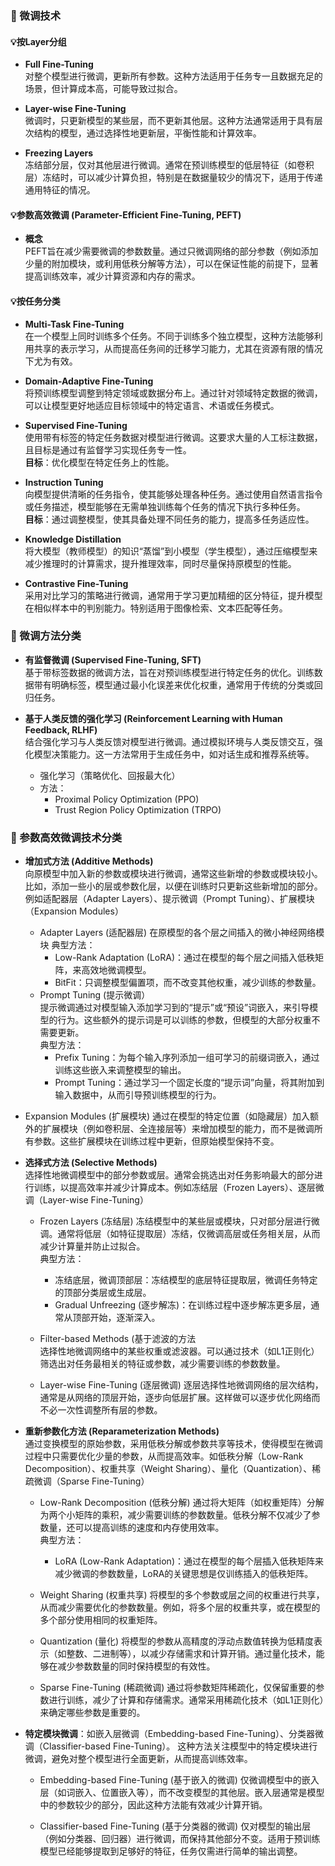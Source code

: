 
### 📌 微调技术

#### 💡按Layer分组
- **Full Fine-Tuning**  
  对整个模型进行微调，更新所有参数。这种方法适用于任务专一且数据充足的场景，但计算成本高，可能导致过拟合。
  
- **Layer-wise Fine-Tuning**  
  微调时，只更新模型的某些层，而不更新其他层。这种方法通常适用于具有层次结构的模型，通过选择性地更新层，平衡性能和计算效率。

- **Freezing Layers**  
  冻结部分层，仅对其他层进行微调。通常在预训练模型的低层特征（如卷积层）冻结时，可以减少计算负担，特别是在数据量较少的情况下，适用于传递通用特征的情况。

#### 💡参数高效微调 (Parameter-Efficient Fine-Tuning, PEFT)
- **概念**  
  PEFT旨在减少需要微调的参数数量。通过只微调网络的部分参数（例如添加少量的附加模块，或利用低秩分解等方法），可以在保证性能的前提下，显著提高训练效率，减少计算资源和内存的需求。

#### 💡按任务分类
- **Multi-Task Fine-Tuning**  
  在一个模型上同时训练多个任务。不同于训练多个独立模型，这种方法能够利用共享的表示学习，从而提高任务间的迁移学习能力，尤其在资源有限的情况下尤为有效。

- **Domain-Adaptive Fine-Tuning**  
  将预训练模型调整到特定领域或数据分布上。通过针对领域特定数据的微调，可以让模型更好地适应目标领域中的特定语言、术语或任务模式。

- **Supervised Fine-Tuning**  
  使用带有标签的特定任务数据对模型进行微调。这要求大量的人工标注数据，且目标是通过有监督学习实现任务专一性。  
  **目标**：优化模型在特定任务上的性能。

- **Instruction Tuning**  
  向模型提供清晰的任务指令，使其能够处理各种任务。通过使用自然语言指令或任务描述，模型能够在无需单独训练每个任务的情况下执行多种任务。  
  **目标**：通过调整模型，使其具备处理不同任务的能力，提高多任务适应性。

- **Knowledge Distillation**  
  将大模型（教师模型）的知识“蒸馏”到小模型（学生模型），通过压缩模型来减少推理时的计算需求，提升推理效率，同时尽量保持原模型的性能。

- **Contrastive Fine-Tuning**  
  采用对比学习的策略进行微调，通常用于学习更加精细的区分特征，提升模型在相似样本中的判别能力。特别适用于图像检索、文本匹配等任务。

### 📌 微调方法分类

- **有监督微调 (Supervised Fine-Tuning, SFT)**  
  基于带标签数据的微调方法，旨在对预训练模型进行特定任务的优化。训练数据带有明确标签，模型通过最小化误差来优化权重，通常用于传统的分类或回归任务。

- **基于人类反馈的强化学习 (Reinforcement Learning with Human Feedback, RLHF)**  
  结合强化学习与人类反馈对模型进行微调。通过模拟环境与人类反馈交互，强化模型决策能力。这一方法常用于生成任务中，如对话生成和推荐系统等。
  - 强化学习（策略优化、回报最大化）
  - 方法：
    - Proximal Policy Optimization (PPO)
    - Trust Region Policy Optimization (TRPO)

### 📌 参数高效微调技术分类

- **增加式方法 (Additive Methods)**  
  向原模型中加入新的参数或模块进行微调，通常这些新增的参数或模块较小。比如，添加一些小的层或参数化层，以便在训练时只更新这些新增加的部分。
  例如适配器层（Adapter Layers）、提示微调（Prompt Tuning）、扩展模块（Expansion Modules）
  - Adapter Layers (适配器层)
    在原模型的各个层之间插入的微小神经网络模块
    典型方法：  
    - Low-Rank Adaptation (LoRA)：通过在模型的每个层之间插入低秩矩阵，来高效地微调模型。
    - BitFit：只调整模型偏置项，而不改变其他权重，减少训练的参数量。
  - Prompt Tuning (提示微调）  
    提示微调通过对模型输入添加学习到的“提示”或“预设”词嵌入，来引导模型的行为。这些额外的提示词是可以训练的参数，但模型的大部分权重不需要更新。  
    典型方法：  
    - Prefix Tuning：为每个输入序列添加一组可学习的前缀词嵌入，通过训练这些嵌入来调整模型的输出。
    - Prompt Tuning：通过学习一个固定长度的“提示词”向量，将其附加到输入数据中，从而引导预训练模型的行为。
 - Expansion Modules (扩展模块) 
    通过在模型的特定位置（如隐藏层）加入额外的扩展模块（例如卷积层、全连接层等）来增加模型的能力，而不是微调所有参数。这些扩展模块在训练过程中更新，但原始模型保持不变。

- **选择式方法 (Selective Methods)**  
  选择性地微调模型中的部分参数或层。通常会挑选出对任务影响最大的部分进行训练，以提高效率并减少计算成本。例如冻结层（Frozen Layers）、逐层微调（Layer-wise Fine-Tuning）
  - Frozen Layers (冻结层)
    冻结模型中的某些层或模块，只对部分层进行微调。通常将低层（如特征提取层）冻结，仅微调高层或任务相关层，从而减少计算量并防止过拟合。  
    典型方法：  
    -  冻结底层，微调顶部层：冻结模型的底层特征提取层，微调任务特定的顶部分类层或生成层。
    -  Gradual Unfreezing (逐步解冻)：在训练过程中逐步解冻更多层，通常从顶部开始，逐渐深入。
  
  - Filter-based Methods (基于滤波的方法  
    选择性地微调网络中的某些权重或滤波器。可以通过技术（如L1正则化）筛选出对任务最相关的特征或参数，减少需要训练的参数数量。
  
  - Layer-wise Fine-Tuning (逐层微调) 
    逐层选择性地微调网络的层次结构，通常是从网络的顶层开始，逐步向低层扩展。这样做可以逐步优化网络而不必一次性调整所有层的参数。


- **重新参数化方法 (Reparameterization Methods)**  
  通过变换模型的原始参数，采用低秩分解或参数共享等技术，使得模型在微调过程中只需要优化少量的参数，从而提高效率。如低秩分解（Low-Rank Decomposition）、权重共享（Weight Sharing）、量化（Quantization）、稀疏微调（Sparse Fine-Tuning）
  - Low-Rank Decomposition (低秩分解)
    通过将大矩阵（如权重矩阵）分解为两个小矩阵的乘积，减少需要训练的参数数量。低秩分解不仅减少了参数量，还可以提高训练的速度和内存使用效率。  
    典型方法：  
    - LoRA (Low-Rank Adaptation)：通过在模型的每个层插入低秩矩阵来减少微调的参数数量，LoRA的关键思想是仅训练插入的低秩矩阵。
  
  - Weight Sharing (权重共享)
    将模型的多个参数或层之间的权重进行共享，从而减少需要优化的参数数量。例如，将多个层的权重共享，或在模型的多个部分使用相同的权重矩阵。
  
  - Quantization (量化)
    将模型的参数从高精度的浮动点数值转换为低精度表示（如整数、二进制等），以减少存储需求和计算开销。通过量化技术，能够在减少参数数量的同时保持模型的有效性。
  
  - Sparse Fine-Tuning (稀疏微调)
    通过将参数矩阵稀疏化，仅保留重要的参数进行训练，减少了计算和存储需求。通常采用稀疏化技术（如L1正则化）来确定哪些参数是重要的。

- **特定模块微调**：如嵌入层微调（Embedding-based Fine-Tuning）、分类器微调（Classifier-based Fine-Tuning）。
    这种方法关注模型中的特定模块进行微调，避免对整个模型进行全面更新，从而提高训练效率。
    - Embedding-based Fine-Tuning (基于嵌入的微调)
      仅微调模型中的嵌入层（如词嵌入、位置嵌入等），而不改变模型的其他层。嵌入层通常是模型中的参数较少的部分，因此这种方法能有效减少计算开销。
    
    - Classifier-based Fine-Tuning (基于分类器的微调) 
      仅对模型的输出层（例如分类器、回归器）进行微调，而保持其他部分不变。适用于预训练模型已经能够提取到足够好的特征，任务仅需进行简单的输出调整。
